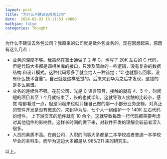 ```yaml
---
layout: post
title: "为什么不建议去外包公司"
date:  2024-02-03 10:11:53 +0800
mathjax: false
categories: Thought
---
```


为什么不建议去外包公司？我原来的公司就是做外包业务的，现在回想起来，原因有这么几点：
- 业务的深度不够。我虽然在富士通做了 2 年 C，也写了 20K 左右的 C 代码，但是代码大多都是调相关库的接口，只涉及简单的一些逻辑，没有复杂的数据结构
和设计模式。这种代码写多了就会给人一种错觉：“C 也就那么回事，没有什么技术含量”。自己就是这样感觉的。后来来到华为之后才发现，这错的是多么离谱。
- 业务的连续性不强。在前公司，光是 C 语言项目，接触的就有 4、5 个，时间短的项目甚至 1 个月就结束了，长的也就半年。这就导致人接触的比较杂，感觉
啥都看过一点，但是问起来也就只懂自己做的那一小部分业务逻辑，对真正的软件开发是没有概念的。来到华为后，七个人一组维护一个 140K 左右代码的组件，
上下游交互的组件就有 10 余个，这就导致每改一行代码都需要考虑对其他组件的影响性。这样长时间的做下来，对软件开发的理解会较前者深入很多。
- 人员的素质不高。在前公司，入职的同事大多都是二本学校或者普通一本学校毕业的本科生，而华为这边大多都是从 985/211 来的研究生。

以上。

